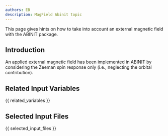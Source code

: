 ```yaml
---
authors: EB
description: MagField Abinit topic
---
```


This page gives hints on how to take into account an external magnetic field with the ABINIT package.

## Introduction

An applied external magnetic field has been implemented in ABINIT by
considering the Zeeman spin response only (i.e., neglecting the orbital contribution).


## Related Input Variables

{{ related_variables }}

## Selected Input Files

{{ selected_input_files }}

